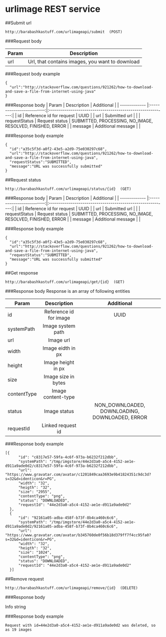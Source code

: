 # urlimage REST service


##Submit url

```
http://barabashkastuff.com/urlimageapi/submit  (POST)
```

###Request body

| Param         | Description                                     | 
| ------------- |:-----------------------------------------------:| 
| url           | Url, that contains images, you want to download | 

###Request body example
```
{
  "url":"http://stackoverflow.com/questions/921262/how-to-download-and-save-a-file-from-internet-using-java"
}
```

###Response body
| Param         | Description               | Additional                                                  |
| ------------- |:-------------------------:|:-----------------------------------------------------------:|
| id            | Reference id for request  | UUID                                                        |
| url           | Submitted url             |                                                             |
| requestStatus | Request status            | SUBMITTED, PROCESSING, NO_IMAGE, RESOLVED, FINISHED, ERROR  |
| message       | Additional message        |                                                             |


###Response body example

```
{
  "id":"a35c5f3d-a0f2-43e5-a2d9-75e030297c68",
  "url":"http://stackoverflow.com/questions/921262/how-to-download-and-save-a-file-from-internet-using-java",
  "requestStatus":"SUBMITTED",
  "message":"URL was successfully submitted"
}
```

##Request status

```
http://barabashkastuff.com/urlimageapi/status/{id}  (GET)
```

###Response body
| Param         | Description               | Additional                                                  |
| ------------- |:-------------------------:|:-----------------------------------------------------------:|
| id            | Reference id for request  | UUID                                                        |
| url           | Submitted url             |                                                             |
| requestStatus | Request status            | SUBMITTED, PROCESSING, NO_IMAGE, RESOLVED, FINISHED, ERROR  |
| message       | Additional message        |                                                             |


###Response body example

```
{
  "id":"a35c5f3d-a0f2-43e5-a2d9-75e030297c68",
  "url":"http://stackoverflow.com/questions/921262/how-to-download-and-save-a-file-from-internet-using-java",
  "requestStatus":"SUBMITTED",
  "message":"URL was successfully submitted"
}
```

##Get response

```
http://barabashkastuff.com/urlimageapi/get/{id}  (GET)
```

###Response body
Response is an array of following entities


| Param         | Description               | Additional                                                  |
| ------------- |:-------------------------:|:-----------------------------------------------------------:|
| id            | Reference id for image    | UUID                                                        |
| systemPath    | Image system path         |                                                             |
| url           | Image url                 |                                                             |
| width         | Image eidth in px         |                                                             |
| height        | Image height in px        |                                                             |
| size          | Image size in bytes       |                                                             |
| contentType   | Image content-type        |                                                             |
| status        | Image status              | NON_DOWNLOADED, DOWNLOADING, DOWNLOADED, ERROR              |
| requestId     | Linked request id         |                                                             |


###Response body example

```
[{
      "id": "c8317e57-59fa-4c6f-973a-b6232f212dbb",
      "systemPath": "/tmp/imgstore/44e2d3a0-a5c4-4152-ae1e-d911a9ade0d2/c8317e57-59fa-4c6f-973a-b6232f212dbb",
      "url": "https://www.gravatar.com/avatar/c1201849caa3693e9b41824351c9dc3d?s=32&d=identicon&r=PG",
      "width": "32",
      "heigth": "32",
      "size": "2955",
      "contentType": "png",
      "status": "DOWNLOADED",
      "requestId": "44e2d3a0-a5c4-4152-ae1e-d911a9ade0d2"
  },
  {
      "id": "92161a05-adba-458f-b73f-8b4ca460c6c6",
      "systemPath": "/tmp/imgstore/44e2d3a0-a5c4-4152-ae1e-d911a9ade0d2/92161a05-adba-458f-b73f-8b4ca460c6c6",
      "url": "https://www.gravatar.com/avatar/b345760de0f56b18d379ff7f4cc95fa0?s=32&d=identicon&r=PG",
      "width": "32",
      "heigth": "32",
      "size": "1024",
      "contentType": "png",
      "status": "DOWNLOADED",
      "requestId": "44e2d3a0-a5c4-4152-ae1e-d911a9ade0d2"
  }]
```

##Remove request

```
http://barabashkastuff.com/urlimageapi/remove/{id}  (DELETE)
```

###Response body

Info string

###Response body example

```
Request with id=44e2d3a0-a5c4-4152-ae1e-d911a9ade0d2 was deleted, so as 19 images
```

